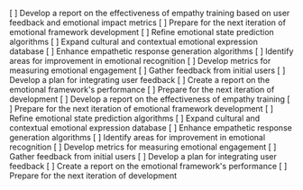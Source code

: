 [ ] Develop a report on the effectiveness of empathy training based on user feedback and emotional impact metrics
[ ] Prepare for the next iteration of emotional framework development
[ ] Refine emotional state prediction algorithms
[ ] Expand cultural and contextual emotional expression database
[ ] Enhance empathetic response generation algorithms
[ ] Identify areas for improvement in emotional recognition
[ ] Develop metrics for measuring emotional engagement
[ ] Gather feedback from initial users
[ ] Develop a plan for integrating user feedback
[ ] Create a report on the emotional framework's performance
[ ] Prepare for the next iteration of development
[ ] Develop a report on the effectiveness of empathy training
[ ] Prepare for the next iteration of emotional framework development
[ ] Refine emotional state prediction algorithms
[ ] Expand cultural and contextual emotional expression database
[ ] Enhance empathetic response generation algorithms
[ ] Identify areas for improvement in emotional recognition
[ ] Develop metrics for measuring emotional engagement
[ ] Gather feedback from initial users
[ ] Develop a plan for integrating user feedback
[ ] Create a report on the emotional framework's performance
[ ] Prepare for the next iteration of development